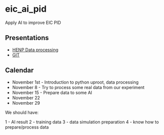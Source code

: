 # eic_ai_pid
Apply AI to improve EIC PID

## Presentations
- [HENP Data processing](https://1drv.ms/p/s!AmlWQCPqZq7Yg_ATTU6qGJDTMwodGQ?e=YDARnt)
- [GIT](https://git-scm.com/book/en/v2)


## Calendar

- November 1st - Introduction to python uproot, data processing
- November 8  - Try to process some real data from our experiment
- November 15 - Prepare data to some AI
- November 22
- November 29

We should have: 

1 - AI result
2 - training data
3 - data simulation preparation
4 - know how to prepare/process data
